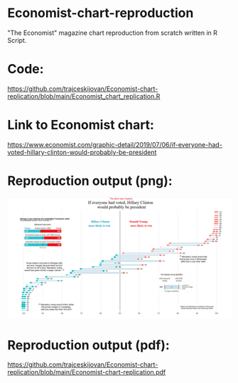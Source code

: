 # Economist-chart-reproduction
"The Economist" magazine chart reproduction from scratch written in R Script.

# Code:
https://github.com/trajceskijovan/Economist-chart-replication/blob/main/Economist_chart_replication.R

# Link to Economist chart:
https://www.economist.com/graphic-detail/2019/07/06/if-everyone-had-voted-hillary-clinton-would-probably-be-president

# Reproduction output (png):
![](output/Output.PNG)

# Reproduction output (pdf):
https://github.com/trajceskijovan/Economist-chart-replication/blob/main/Economist-chart-replication.pdf

